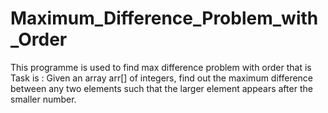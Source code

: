 # Maximum_Difference_Problem_with_Order
This programme is used to find max difference problem with order that is 
Task is :
Given an array arr[] of integers, find out the maximum difference between any two elements such that the larger element appears after the smaller number. 
